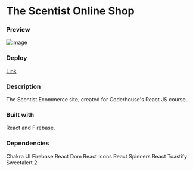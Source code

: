 # The Scentist Online Shop

### Preview

![image]()

### Deploy

[Link](https://the-scentist.vercel.app/)

### Description

The Scentist Ecommerce site, created for Coderhouse's React JS course.

### Built with

React and Firebase.

### Dependencies

Chakra UI
Firebase
React Dom
React Icons
React Spinners
React Toastify
Sweetalert 2